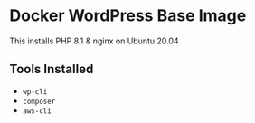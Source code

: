 # Docker WordPress Base Image

This installs PHP 8.1 & nginx on Ubuntu 20.04

## Tools Installed

- `wp-cli`
- `composer`
- `aws-cli`
